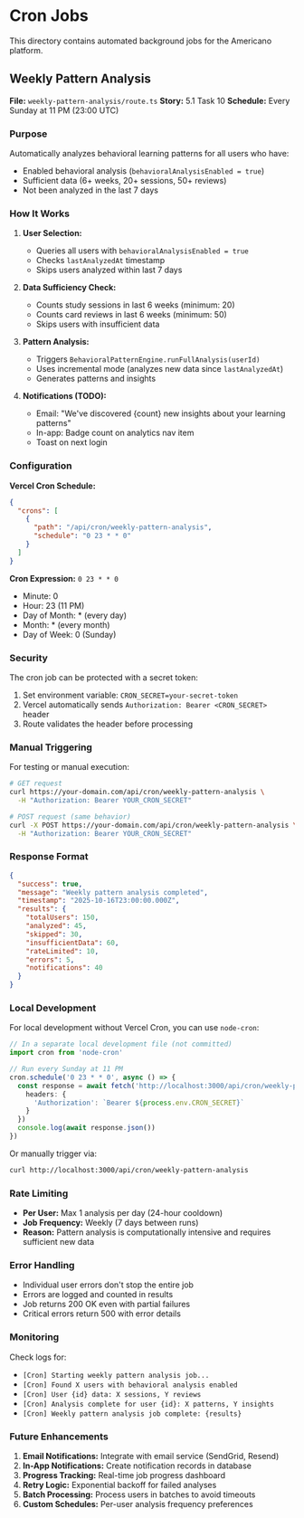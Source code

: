 # Cron Jobs

This directory contains automated background jobs for the Americano platform.

## Weekly Pattern Analysis

**File:** `weekly-pattern-analysis/route.ts`
**Story:** 5.1 Task 10
**Schedule:** Every Sunday at 11 PM (23:00 UTC)

### Purpose

Automatically analyzes behavioral learning patterns for all users who have:
- Enabled behavioral analysis (`behavioralAnalysisEnabled = true`)
- Sufficient data (6+ weeks, 20+ sessions, 50+ reviews)
- Not been analyzed in the last 7 days

### How It Works

1. **User Selection:**
   - Queries all users with `behavioralAnalysisEnabled = true`
   - Checks `lastAnalyzedAt` timestamp
   - Skips users analyzed within last 7 days

2. **Data Sufficiency Check:**
   - Counts study sessions in last 6 weeks (minimum: 20)
   - Counts card reviews in last 6 weeks (minimum: 50)
   - Skips users with insufficient data

3. **Pattern Analysis:**
   - Triggers `BehavioralPatternEngine.runFullAnalysis(userId)`
   - Uses incremental mode (analyzes new data since `lastAnalyzedAt`)
   - Generates patterns and insights

4. **Notifications (TODO):**
   - Email: "We've discovered {count} new insights about your learning patterns"
   - In-app: Badge count on analytics nav item
   - Toast on next login

### Configuration

**Vercel Cron Schedule:**
```json
{
  "crons": [
    {
      "path": "/api/cron/weekly-pattern-analysis",
      "schedule": "0 23 * * 0"
    }
  ]
}
```

**Cron Expression:** `0 23 * * 0`
- Minute: 0
- Hour: 23 (11 PM)
- Day of Month: * (every day)
- Month: * (every month)
- Day of Week: 0 (Sunday)

### Security

The cron job can be protected with a secret token:

1. Set environment variable: `CRON_SECRET=your-secret-token`
2. Vercel automatically sends `Authorization: Bearer <CRON_SECRET>` header
3. Route validates the header before processing

### Manual Triggering

For testing or manual execution:

```bash
# GET request
curl https://your-domain.com/api/cron/weekly-pattern-analysis \
  -H "Authorization: Bearer YOUR_CRON_SECRET"

# POST request (same behavior)
curl -X POST https://your-domain.com/api/cron/weekly-pattern-analysis \
  -H "Authorization: Bearer YOUR_CRON_SECRET"
```

### Response Format

```json
{
  "success": true,
  "message": "Weekly pattern analysis completed",
  "timestamp": "2025-10-16T23:00:00.000Z",
  "results": {
    "totalUsers": 150,
    "analyzed": 45,
    "skipped": 30,
    "insufficientData": 60,
    "rateLimited": 10,
    "errors": 5,
    "notifications": 40
  }
}
```

### Local Development

For local development without Vercel Cron, you can use `node-cron`:

```typescript
// In a separate local development file (not committed)
import cron from 'node-cron'

// Run every Sunday at 11 PM
cron.schedule('0 23 * * 0', async () => {
  const response = await fetch('http://localhost:3000/api/cron/weekly-pattern-analysis', {
    headers: {
      'Authorization': `Bearer ${process.env.CRON_SECRET}`
    }
  })
  console.log(await response.json())
})
```

Or manually trigger via:
```bash
curl http://localhost:3000/api/cron/weekly-pattern-analysis
```

### Rate Limiting

- **Per User:** Max 1 analysis per day (24-hour cooldown)
- **Job Frequency:** Weekly (7 days between runs)
- **Reason:** Pattern analysis is computationally intensive and requires sufficient new data

### Error Handling

- Individual user errors don't stop the entire job
- Errors are logged and counted in results
- Job returns 200 OK even with partial failures
- Critical errors return 500 with error details

### Monitoring

Check logs for:
- `[Cron] Starting weekly pattern analysis job...`
- `[Cron] Found X users with behavioral analysis enabled`
- `[Cron] User {id} data: X sessions, Y reviews`
- `[Cron] Analysis complete for user {id}: X patterns, Y insights`
- `[Cron] Weekly pattern analysis job complete: {results}`

### Future Enhancements

1. **Email Notifications:** Integrate with email service (SendGrid, Resend)
2. **In-App Notifications:** Create notification records in database
3. **Progress Tracking:** Real-time job progress dashboard
4. **Retry Logic:** Exponential backoff for failed analyses
5. **Batch Processing:** Process users in batches to avoid timeouts
6. **Custom Schedules:** Per-user analysis frequency preferences
